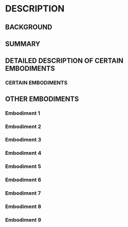 # DESCRIPTION

## BACKGROUND

## SUMMARY

## DETAILED DESCRIPTION OF CERTAIN EMBODIMENTS

### CERTAIN EMBODIMENTS

## OTHER EMBODIMENTS

### Embodiment 1

### Embodiment 2

### Embodiment 3

### Embodiment 4

### Embodiment 5

### Embodiment 6

### Embodiment 7

### Embodiment 8

### Embodiment 9

